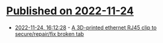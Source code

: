 # [Published on 2022-11-24](index.md)

* [2022-11-24, 16:12:28](https://news.ycombinator.com/item?id=33732969) - [A 3D-printed ethernet RJ45 clip to secure/repair/fix broken tab](https://www.thingiverse.com/thing:4687836)
